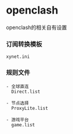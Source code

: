 # openclash
  openclash的相关自有设置


### 订阅转换模板
    xynet.ini
### 规则文件
    - 全球直连
      Direct.list
      
    - 节点选择
      ProxyLite.list
      
    - 游戏平台
      game.list
      
